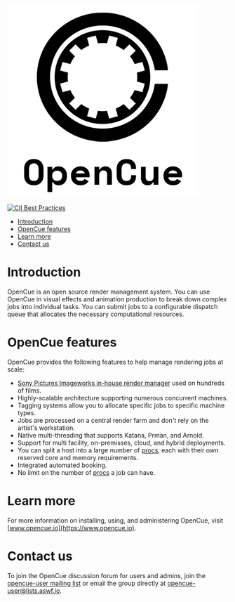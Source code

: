 ![OpenCue](/images/opencue_logo_with_text.png)

[![CII Best Practices](https://bestpractices.coreinfrastructure.org/projects/2837/badge)](https://bestpractices.coreinfrastructure.org/projects/2837)

- [Introduction](#Introduction)
- [OpenCue features](#OpenCue-features)
- [Learn more](#Learn-more)
- [Contact us](#Contact-us)

# Introduction

OpenCue is an open source render management system. You can use OpenCue in
visual effects and animation production to break down complex jobs into
individual tasks. You can submit jobs to a configurable dispatch queue that
allocates the necessary computational resources.

# OpenCue features

OpenCue provides the following features to help manage rendering jobs at scale:

- [Sony Pictures Imageworks in-house render manager](https://www.opencue.io/docs/concepts/spi-case-study/)
  used on hundreds of films.
- Highly-scalable architecture supporting numerous concurrent machines.
- Tagging systems allow you to allocate specific jobs to specific machine
  types.
- Jobs are processed on a central render farm and don't rely on the artist's
  workstation.
- Native multi-threading that supports Katana, Prman, and Arnold.
- Support for multi facility, on-premisses, cloud, and hybrid deployments.
- You can split a host into a large number of [procs](https://www.opencue.io/docs/concepts/glossary/#proc), each with their own
  reserved core and memory requirements.
- Integrated automated booking.
- No limit on the number of [procs](https://www.opencue.io/docs/concepts/glossary/#proc) a job can have.

# Learn more

For more information on installing, using, and administering OpenCue, visit
[www.opencue.io](https://www.opencue.io).

# Contact us

To join the OpenCue discussion forum for users and admins, join the
[opencue-user mailing list](https://lists.aswf.io/g/opencue-user) or email the
group directly at <opencue-user@lists.aswf.io>.

